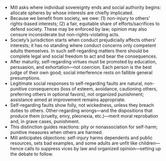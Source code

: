 - Mill asks where individual sovereignty ends and social authority begins: allocate spheres by whose interests are chiefly implicated.
- Because we benefit from society, we owe: (1) non-injury to others’ rights-based interests; (2) a fair, equitable share of efforts/sacrifices to defend society. These may be enforced by law; opinion may also censure inconsiderate but non-rights-violating acts.
- Society’s jurisdiction starts when conduct prejudicially affects others’ interests; it has no standing where conduct concerns only competent adults themselves. In such self-regarding matters there should be complete legal and social freedom to act and bear the consequences.
- After maturity, self-regarding virtues must be promoted by education, persuasion, and exhortation—not coercion. Each person is the best judge of their own good; social interference rests on fallible general presumptions.
- Legitimate social responses to self-regarding faults are natural, non-punitive consequences (loss of esteem, avoidance, cautioning others, preferring others in optional favors), not organized punishment; assistance aimed at improvement remains appropriate.
- Self-regarding faults show folly, not wickedness, unless they breach duties to others. Other-regarding wrongs—and the dispositions that produce them (cruelty, envy, pleonexia, etc.)—merit moral reprobation and, in grave cases, punishment.
- This distinction guides reactions: pity or nonassociation for self-harm; punitive measures when others are harmed.
- Mill anticipates objections: self-injury harms dependents and public resources, sets bad examples, and some adults are unfit like children—hence calls to suppress vices by law and organized opinion—setting up the debate to follow.